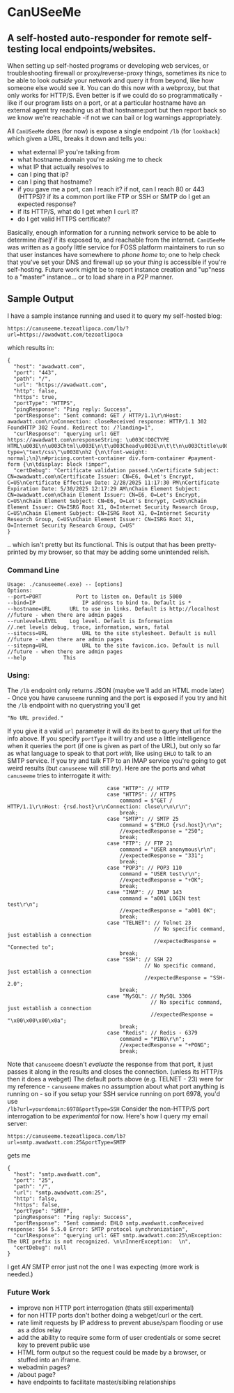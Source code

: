 # CanUSeeMe
## A self-hosted auto-responder for remote self-testing local endpoints/websites.

When setting up self-hosted programs or developing web services, or troubleshooting firewall or proxy/reverse-proxy things, sometimes its nice to be able to look _outside_ your network and query it from beyond, like how someone else would see it. You can do this now with a webproxy, but that only works for HTTP/S. Even better is if we could do so programmatically - like if our program lists on a port, or at a particular hostname have an external agent try reaching us at that hostname:port but then report back so we know we're reachable -if not we can bail or log warnings appropriately. 

All `CanUSeeMe` does (for now) is expose a single endpoint `/lb` (for `lookback`) which given a URL, breaks it down and tells you: 
* what external IP you're talking from
* what hostname.domain you're asking me to check
* what IP that actually resolves to
* can I ping that ip?
* can I ping that hostname?
* if you gave me a port, can I reach it? if not, can I reach 80 or 443 (HTTPS)? if its a common port like FTP or SSH or SMTP do I get an expected response? 
* if its HTTP/S, what do I get when I `curl` it?
* do I get valid HTTPS certificate?

Basically, enough information for a running network service to be able to determine _itself_ if its exposed to, and reachable from the internet. 
`CanUSeeMe` was written as a goofy little service for FOSS platform maintainers to run so that user instances have somewhere to _phone home_ to; one to help check that you've set your DNS and firewall up so your _thing_ is accessible if you're self-hosting. Future work might be to report instance creation and "up"ness to a "master" instance... or to load share in a P2P manner.  

## Sample Output
I have a sample instance running and used it to query my self-hosted blog: 
```
https://canuseeme.tezoatlipoca.com/lb/?url=https://awadwatt.com/tezoatlipoca
```
which results in:
```
{
  "host": "awadwatt.com",
  "port": "443",
  "path": "/",
  "url": "https://awadwatt.com",
  "http": false,
  "https": true,
  "portType": "HTTPS",
  "pingResponse": "Ping reply: Success",
  "portResponse": "Sent command: GET / HTTP/1.1\r\nHost: awadwatt.com\r\nConnection: closeReceived response: HTTP/1.1 302 FoundHTTP 302 Found. Redirect to: /?landing=1",
  "curlResponse": "querying url: GET https://awadwatt.com\nresponseString: \u003C!DOCTYPE HTML\u003E\n\u003Chtml\u003E\n\t\u003Chead\u003E\n\t\t\n\u003Ctitle\u003Eawadwatt.com\u003C/title\u003E\n\n\u003Cstyle type=\"text/css\"\u003E\nh2 {\n\tfont-weight: normal;\n}\n#pricing.content-container div.form-container #payment-form {\n\tdisplay: block !impor",
  "certDebug": "Certificate validation passed.\nCertificate Subject: CN=awadwatt.com\nCertificate Issuer: CN=E6, O=Let's Encrypt, C=US\nCertificate Effective Date: 2/28/2025 11:17:30 PM\nCertificate Expiration Date: 5/30/2025 12:17:29 AM\nChain Element Subject: CN=awadwatt.com\nChain Element Issuer: CN=E6, O=Let's Encrypt, C=US\nChain Element Subject: CN=E6, O=Let's Encrypt, C=US\nChain Element Issuer: CN=ISRG Root X1, O=Internet Security Research Group, C=US\nChain Element Subject: CN=ISRG Root X1, O=Internet Security Research Group, C=US\nChain Element Issuer: CN=ISRG Root X1, O=Internet Security Research Group, C=US"
}
```
.. which isn't pretty but its functional. This is output that has been pretty-printed by my browser, so that may be adding some unintended relish. 

### Command Line
```
Usage: ./canuseeme(.exe) -- [options]
Options:
--port=PORT			  Port to listen on. Default is 5000
--bind=IP			    IP address to bind to. Default is *       
--hostname=URL		URL to use in links. Default is http://localhost    //future - when there are admin pages
--runlevel=LEVEL	Log level. Default is Information                   //.net levels debug, trace, information, warn, fatal
--sitecss=URL			URL to the site stylesheet. Default is null         //future - when there are admin pages
--sitepng=URL			URL to the site favicon.ico. Default is null        //future - when there are admin pages
--help            This
```
### Using: 
The `/lb` endpoint only returns JSON (maybe we'll add an HTML mode later) - Once you have `canuseeme` running and the port is exposed if you try and hit the `/lb` endpoint with no querystring you'll get 
```
"No URL provided."
```
If you give it a valid `url` parameter it will do its best to query that url for the info above. 
If you specify `portType` it will try and use a little intelligence when it queries the port (if one is given as part of the URL), but only so far as what language to speak to that port _with_, like using `EHLO` to talk to an SMTP service. 
If you try and talk FTP to an IMAP service you're going to get weird results (but `canuseeme` will still _try_). Here are the ports and what `canuseeme` tries to interrogate it with:

```
                                case "HTTP": // HTTP
                                case "HTTPS": // HTTPS
                                    command = $"GET / HTTP/1.1\r\nHost: {rsd.host}\r\nConnection: close\r\n\r\n";
                                    break;
                                case "SMTP": // SMTP 25
                                    command = $"EHLO {rsd.host}\r\n";
                                    //expectedResponse = "250";
                                    break;
                                case "FTP": // FTP 21
                                    command = "USER anonymous\r\n";
                                    //expectedResponse = "331";
                                    break;
                                case "POP3": // POP3 110
                                    command = "USER test\r\n";
                                    //expectedResponse = "+OK";
                                    break;
                                case "IMAP": // IMAP 143
                                    command = "a001 LOGIN test test\r\n";
                                    //expectedResponse = "a001 OK";
                                    break;
                                case "TELNET": // Telnet 23
                                               // No specific command, just establish a connection
                                               //expectedResponse = "Connected to";
                                    break;
                                case "SSH": // SSH 22
                                            // No specific command, just establish a connection
                                            //expectedResponse = "SSH-2.0";
                                    break;
                                case "MySQL": // MySQL 3306
                                              // No specific command, just establish a connection
                                              //expectedResponse = "\x00\x00\x00\x0a";
                                    break;
                                case "Redis": // Redis - 6379
                                    command = "PING\r\n";
                                    //expectedResponse = "+PONG";
                                    break;
```
Note that `canuseeme` doesn't _evaluate_ the response from that port, it just passes it along in the results and closes the connection. (unless its HTTP/s then it does a webget)
The default ports above (e.g. TELNET - 23) were for my reference - `canuseeme` makes no assumption about what port anything is running on - so if you setup your SSH service running on port 6978, you'd use  
`/lb?url=yourdomain:6978&portType=SSH`
Consider the non-HTTP/S port interrogation to be _experimental_ for now. 
Here's how I query my email server: 
```
https://canuseeme.tezoatlipoca.com/lb?url=smtp.awadwatt.com:25&portType=SMTP
```
gets me
```
{
  "host": "smtp.awadwatt.com",
  "port": "25",
  "path": "/",
  "url": "smtp.awadwatt.com:25",
  "http": false,
  "https": false,
  "portType": "SMTP",
  "pingResponse": "Ping reply: Success",
  "portResponse": "Sent command: EHLO smtp.awadwatt.comReceived response: 554 5.5.0 Error: SMTP protocol synchronization",
  "curlResponse": "querying url: GET smtp.awadwatt.com:25\nException: The URI prefix is not recognized. \n\nInnerException:  \n",
  "certDebug": null
}
```
I get _AN_ SMTP error just not the one I was expecting (more work is needed.)

### Future Work

* improve non HTTP port interrogation (thats still experimental)
* for non HTTP ports don't bother doing a webget/curl or the cert.
* rate limit requests by IP address to prevent abuse/spam flooding or use as a ddos relay
* add the ability to require some form of user credentials or some secret key to prevent public use
* HTML form output so the request could be made by a browser, or stuffed into an iframe. 
* webadmin pages?
* /about page? 
* have endpoints to facilitate master/sibling relationships 
